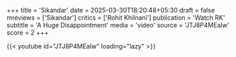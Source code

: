 +++
title = 'Sikandar'
date = 2025-03-30T18:20:48+05:30
draft = false
mreviews = ['Sikandar']
critics = ['Rohit Khilnani']
publication = 'Watch RK'
subtitle = 'A Huge Disappointment'
media = 'video'
source = 'JTJ8P4MEalw'
score = 2
+++

{{< youtube id="JTJ8P4MEalw" loading="lazy" >}}
